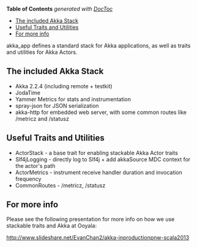 <!-- START doctoc generated TOC please keep comment here to allow auto update -->
<!-- DON'T EDIT THIS SECTION, INSTEAD RE-RUN doctoc TO UPDATE -->
**Table of Contents**  *generated with [DocToc](https://github.com/thlorenz/doctoc)*

- [The included Akka Stack](#the-included-akka-stack)
- [Useful Traits and Utilities](#useful-traits-and-utilities)
- [For more info](#for-more-info)

<!-- END doctoc generated TOC please keep comment here to allow auto update -->

akka_app defines a standard stack for Akka applications, as well as traits and utilities for Akka Actors.

## The included Akka Stack

* Akka 2.2.4 (including remote + testkit)
* JodaTime
* Yammer Metrics for stats and instrumentation
* spray-json for JSON serialization
* akka-http for embedded web server, with some common routes like /metricz and /statusz

## Useful Traits and Utilities

* ActorStack - a base trait for enabling stackable Akka Actor traits
* Slf4jLogging - directly log to Slf4j + add akkaSource MDC context for the actor's path
* ActorMetrics - instrument receive handler duration and invocation frequency
* CommonRoutes - /metricz, /statusz

## For more info

Please see the following presentation for more info on how we use stackable traits and Akka at Ooyala:

http://www.slideshare.net/EvanChan2/akka-inproductionpnw-scala2013
